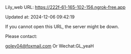 Lily_web URL: https://222f-61-165-102-156.ngrok-free.app

Updated at: 2024-12-06 09:42:19

If you cannot open this URL, the server might be down.

Please contact: 

goley04@foxmail.com Or Wechat:GL_yeaH